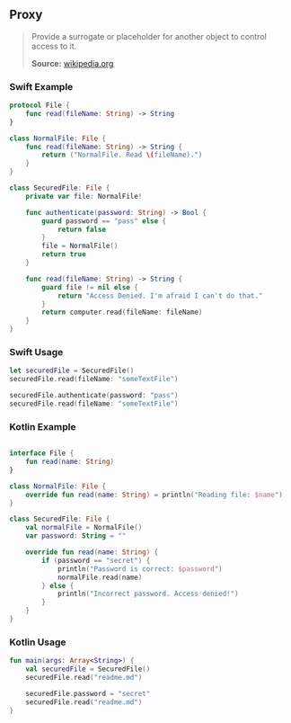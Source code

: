 ## Proxy

> Provide a surrogate or placeholder for another object to control access to it.
>
>**Source:** [wikipedia.org](https://en.wikipedia.org/wiki/Proxy_pattern)

### Swift Example

```swift
protocol File {
    func read(fileName: String) -> String
}

class NormalFile: File {
    func read(fileName: String) -> String {
        return ("NormalFile. Read \(fileName).")
    }
}

class SecuredFile: File {
    private var file: NormalFile!

    func authenticate(password: String) -> Bool {
        guard password == "pass" else {
            return false
        }
        file = NormalFile()
        return true
    }

    func read(fileName: String) -> String {
        guard file != nil else {
            return "Access Denied. I'm afraid I can't do that."
        }
        return computer.read(fileName: fileName)
    }
}

````

### Swift Usage

```swift
let securedFile = SecuredFile()
securedFile.read(fileName: "someTextFile")

securedFile.authenticate(password: "pass")
securedFile.read(fileName: "someTextFile")


````

### Kotlin Example

```kotlin

interface File {
    fun read(name: String)
}

class NormalFile: File {
    override fun read(name: String) = println("Reading file: $name")
}

class SecuredFile: File {
    val normalFile = NormalFile()
    var password: String = ""

    override fun read(name: String) {
        if (password == "secret") {
            println("Password is correct: $password")
            normalFile.read(name)
        } else {
            println("Incorrect password. Access denied!")
        }
    }
}

````

### Kotlin Usage

```kotlin
fun main(args: Array<String>) {
    val securedFile = SecuredFile()
    securedFile.read("readme.md")

    securedFile.password = "secret"
    securedFile.read("readme.md")
}

````
